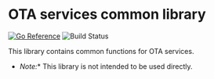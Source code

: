 # OTA services common library

[![Go Reference](https://pkg.go.dev/badge/github.com/shuvava/go-ota-svc-common.svg)](https://pkg.go.dev/github.com/shuvava/go-ota-svc-common)
![Build Status](https://github.com/shuvava/go-ota-svc-common/actions/workflows/makefile.yml/badge.svg)

This library contains common functions for OTA services.

* *Note:** This library is not intended to be used directly.

